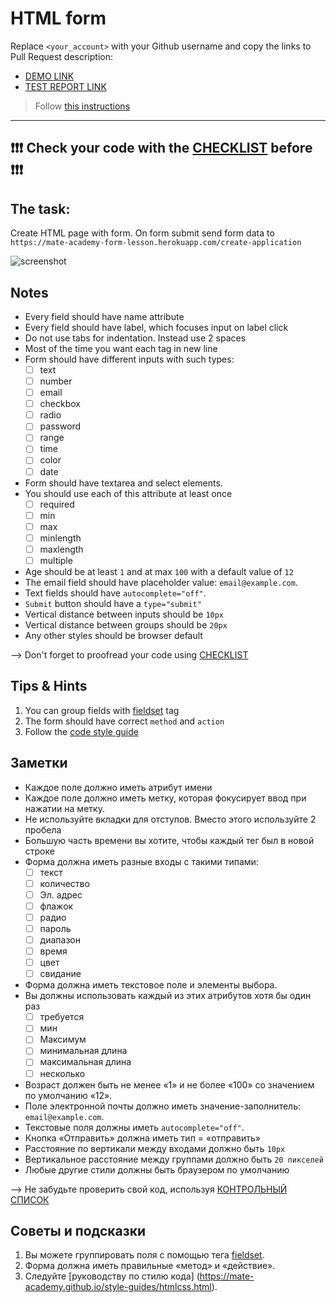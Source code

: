 # HTML form
Replace `<your_account>` with your Github username and copy the links to Pull Request description:
- [DEMO LINK](https://Yevhenii-Stanchenko.github.io/layout_html-form/)
- [TEST REPORT LINK](https://Yevhenii-Stanchenko.github.io/layout_html-form/report/html_report/)

> Follow [this instructions](https://mate-academy.github.io/layout_task-guideline/#how-to-solve-the-layout-tasks-on-github)
___

## ❗️❗️❗️ Check your code with the [CHECKLIST](https://github.com/mate-academy/layout_html-form/blob/master/checklist.md) before ❗️❗️❗️

## The task:
Create HTML page with form. On form submit send form data to `https://mate-academy-form-lesson.herokuapp.com/create-application`

![screenshot](./references/form-example.png)

## Notes
- Every field should have name attribute
- Every field should have label, which focuses input on label click
- Do not use tabs for indentation. Instead use 2 spaces
- Most of the time you want each tag in new line
- Form should have different inputs with such types:
  - [ ] text
  - [ ] number
  - [ ] email
  - [ ] checkbox
  - [ ] radio
  - [ ] password
  - [ ] range
  - [ ] time
  - [ ] color
  - [ ] date
- Form should have textarea and select elements.
- You should use each of this attribute at least once
  - [ ] required
  - [ ] min
  - [ ] max
  - [ ] minlength
  - [ ] maxlength
  - [ ] multiple
- Age should be at least `1` and at max `100` with a default value of `12`
- The email field should have placeholder value: `email@example.com`.
- Text fields should have `autocomplete="off"`.
- `Submit` button should have a `type="submit"` 
- Vertical distance between inputs should be `10px`
- Vertical distance between groups should be `20px`
- Any other styles should be browser default

--> Don't forget to proofread your code using [CHECKLIST](https://github.com/mate-academy/layout_html-form/blob/master/checklist.md)

## Tips & Hints
1. You can group fields with [fieldset](https://developer.mozilla.org/en-US/docs/Web/HTML/Element/fieldset) tag
2. The form should have correct `method` and `action`
3. Follow the [code style guide](https://mate-academy.github.io/style-guides/htmlcss.html)
## Заметки
- Каждое поле должно иметь атрибут имени
- Каждое поле должно иметь метку, которая фокусирует ввод при нажатии на метку.
- Не используйте вкладки для отступов. Вместо этого используйте 2 пробела
- Большую часть времени вы хотите, чтобы каждый тег был в новой строке
- Форма должна иметь разные входы с такими типами:
  - [ ] текст
  - [ ] количество
  - [ ] Эл. адрес
  - [ ] флажок
  - [ ] радио
  - [ ] пароль
  - [ ] диапазон
  - [ ] время
  - [ ] цвет
  - [ ] свидание
- Форма должна иметь текстовое поле и элементы выбора.
- Вы должны использовать каждый из этих атрибутов хотя бы один раз
  - [ ] требуется
  - [ ] мин
  - [ ] Максимум
  - [ ] минимальная длина
  - [ ] максимальная длина
  - [ ] несколько
- Возраст должен быть не менее «1» и не более «100» со значением по умолчанию «12».
- Поле электронной почты должно иметь значение-заполнитель: `email@example.com`.
- Текстовые поля должны иметь `autocomplete="off"`.
- Кнопка «Отправить» должна иметь тип = «отправить»
- Расстояние по вертикали между входами должно быть `10px`
- Вертикальное расстояние между группами должно быть `20 пикселей`
- Любые другие стили должны быть браузером по умолчанию

--> Не забудьте проверить свой код, используя [КОНТРОЛЬНЫЙ СПИСОК](https://github.com/mate-academy/layout_html-form/blob/master/checklist.md)

## Советы и подсказки
1. Вы можете группировать поля с помощью тега [fieldset](https://developer.mozilla.org/en-US/docs/Web/HTML/Element/fieldset).
2. Форма должна иметь правильные «метод» и «действие».
3. Следуйте [руководству по стилю кода] (https://mate-academy.github.io/style-guides/htmlcss.html).
